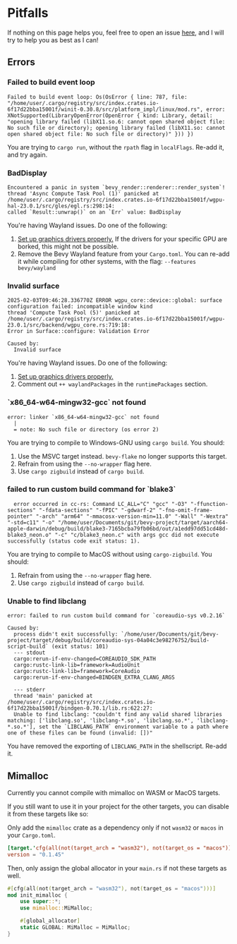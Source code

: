 # Pitfalls

If nothing on this page helps you, feel free to open an issue [here][github],
and I will try to help you as best as I can!

[github]: https://github.com/swagtop/bevy-flake/issues

## Errors

### Failed to build event loop

```
Failed to build event loop: Os(OsError { line: 787, file: "/home/user/.cargo/registry/src/index.crates.io-6f17d22bba15001f/winit-0.30.8/src/platform_impl/linux/mod.rs", error: XNotSupported(LibraryOpenError(OpenError { kind: Library, detail: "opening library failed (libX11.so.6: cannot open shared object file: No such file or directory); opening library failed (libX11.so: cannot open shared object file: No such file or directory)" })) })
```
You are trying to `cargo run`, without the `rpath` flag in `localFlags`.
Re-add it, and try again.

### BadDisplay

```
Encountered a panic in system `bevy_render::renderer::render_system`!
thread 'Async Compute Task Pool (1)' panicked at /home/user/.cargo/registry/src/index.crates.io-6f17d22bba15001f/wgpu-hal-23.0.1/src/gles/egl.rs:298:14:
called `Result::unwrap()` on an `Err` value: BadDisplay
```
You're having Wayland issues. Do one of the following:
1. [Set up graphics drivers properly.][graphics] If the drivers for your
specific GPU are borked, this might not be possible.
2. Remove the Bevy Wayland feature from your `Cargo.toml`. You can re-add it
while compiling for other systems, with the flag: `--features bevy/wayland`

[graphics]: https://wiki.nixos.org/wiki/Graphics

### Invalid surface

```
2025-02-03T09:46:28.336770Z ERROR wgpu_core::device::global: surface configuration failed: incompatible window kind
thread 'Compute Task Pool (5)' panicked at /home/user/.cargo/registry/src/index.crates.io-6f17d22bba15001f/wgpu-23.0.1/src/backend/wgpu_core.rs:719:18:
Error in Surface::configure: Validation Error

Caused by:
  Invalid surface
```
You're having Wayland issues. Do one of the following:
1. [Set up graphics drivers properly.][graphics]
2. Comment out `++ waylandPackages` in the `runtimePackages` section.

### \`x86_64-w64-mingw32-gcc` not found
```
error: linker `x86_64-w64-mingw32-gcc` not found
  |
  = note: No such file or directory (os error 2)
```

You are trying to compile to Windows-GNU using `cargo build`. You should:
1. Use the MSVC target instead. `bevy-flake` no longer supports this target.
2. Refrain from using the `--no-wrapper` flag here.
3. Use `cargo zigbuild` instead of `cargo build`.

### failed to run custom build command for \`blake3`

```
  error occurred in cc-rs: Command LC_ALL="C" "gcc" "-O3" "-ffunction-sections" "-fdata-sections" "-fPIC" "-gdwarf-2" "-fno-omit-frame-pointer" "-arch" "arm64" "-mmacosx-version-min=11.0" "-Wall" "-Wextra" "-std=c11" "-o" "/home/user/Documents/git/bevy-project/target/aarch64-apple-darwin/debug/build/blake3-7165bcba79fb06bd/out/a1edd97dd51cd48d-blake3_neon.o" "-c" "c/blake3_neon.c" with args gcc did not execute successfully (status code exit status: 1).
```
You are trying to compile to MacOS without using `cargo-zigbuild`. You should:
1. Refrain from using the `--no-wrapper` flag here.
2. Use `cargo zigbuild` instead of `cargo build`.

### Unable to find libclang

```
error: failed to run custom build command for `coreaudio-sys v0.2.16`

Caused by:
  process didn't exit successfully: `/home/user/Documents/git/bevy-project/target/debug/build/coreaudio-sys-04a04c3e98276752/build-script-build` (exit status: 101)
  --- stdout
  cargo:rerun-if-env-changed=COREAUDIO_SDK_PATH
  cargo:rustc-link-lib=framework=AudioUnit
  cargo:rustc-link-lib=framework=CoreAudio
  cargo:rerun-if-env-changed=BINDGEN_EXTRA_CLANG_ARGS

  --- stderr
  thread 'main' panicked at /home/user/.cargo/registry/src/index.crates.io-6f17d22bba15001f/bindgen-0.70.1/lib.rs:622:27:
  Unable to find libclang: "couldn't find any valid shared libraries matching: ['libclang.so', 'libclang-*.so', 'libclang.so.*', 'libclang-*.so.*'], set the `LIBCLANG_PATH` environment variable to a path where one of these files can be found (invalid: [])"
```

You have removed the exporting of `LIBCLANG_PATH` in the shellscript. Re-add it.

## Mimalloc

Currently you cannot compile with mimalloc on WASM or MacOS targets.

If you still want to use it in your project for the other targets, you can
disable it from these targets like so:

Only add the `mimalloc` crate as a dependency only if not `wasm32` or `macos` in
your `Cargo.toml`.

```toml
[target.'cfg(all(not(target_arch = "wasm32"), not(target_os = "macos")))'.dependencies.mimalloc]
version = "0.1.45"
```

Then, only assign the global allocator in your `main.rs` if not these targets
as well.

```rust
#[cfg(all(not(target_arch = "wasm32"), not(target_os = "macos")))]
mod init_mimalloc {
    use super::*;
    use mimalloc::MiMalloc;

    #[global_allocator]
    static GLOBAL: MiMalloc = MiMalloc;
}
```
